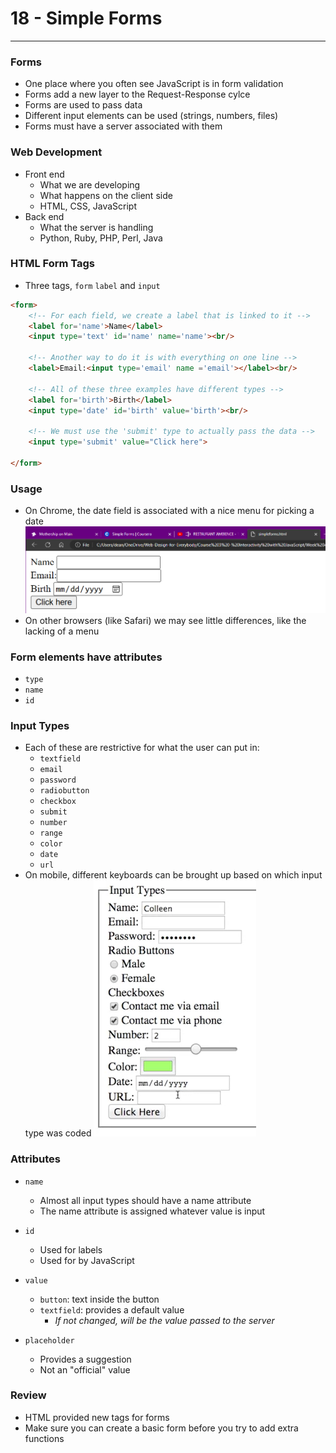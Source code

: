 #  18 - Simple Forms

---

### Forms 
- One place where you often see JavaScript is in form validation
- Forms add a new layer to the Request-Response cylce
- Forms are used to pass data
- Different input elements can be used (strings, numbers, files)
- Forms must have a server associated with them

### Web Development
- Front end
    - What we are developing
    - What happens on the client side
    - HTML, CSS, JavaScript
- Back end
    - What the server is handling
    - Python, Ruby, PHP, Perl, Java


### HTML Form Tags
- Three tags, `form` `label` and `input`
```html
<form>
    <!-- For each field, we create a label that is linked to it -->
    <label for='name'>Name</label>
    <input type='text' id='name' name='name'><br/>

    <!-- Another way to do it is with everything on one line -->
    <label>Email:<input type='email' name ='email'></label><br/>

    <!-- All of these three examples have different types -->
    <label for='birth'>Birth</label>
    <input type='date' id='birth' value='birth'><br/>

    <!-- We must use the 'submit' type to actually pass the data -->
    <input type='submit' value="Click here">

</form>
```

### Usage
- On Chrome, the date field is associated with a nice menu for picking a date
![Simple Form Example](images/Simple%20Form%20Example.png)
- On other browsers (like Safari) we may see little differences, like the lacking of a menu

### Form elements have attributes
- `type`
- `name`
- `id`

### Input Types
- Each of these are restrictive for what the user can put in:
    - `textfield`
    - `email`
    - `password`
    - `radiobutton`
    - `checkbox`
    - `submit`
    - `number`
    - `range`
    - `color`
    - `date`
    - `url`
- On mobile, different keyboards can be brought up based on which input type 
was coded 
![More Input Types](images/More%20Input%20Types.png)

### Attributes
- `name`
    - Almost all input types should have a name attribute
    - The name attribute is assigned whatever value is input
- `id`
    - Used for labels
    - Used for by JavaScript

- `value`
    - `button`: text inside the button
    - `textfield`: provides a default value
        - *If not changed, will be the value passed to the server*

- `placeholder`
    - Provides a suggestion
    - Not an "official" value

### Review
- HTML provided new tags for forms
- Make sure you can create a basic form before you try to add extra functions